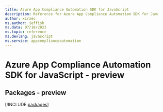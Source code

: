 ```yaml
---
title: Azure App Compliance Automation SDK for JavaScript
description: Reference for Azure App Compliance Automation SDK for JavaScript
author: xirzec
ms.author: jeffish
ms.data: 07/18/2023
ms.topic: reference
ms.devlang: javascript
ms.service: appcomplianceautomation
---
```

# Azure App Compliance Automation SDK for JavaScript - preview
## Packages - preview
[!INCLUDE [packages](app-compliance-automation-index.md)]